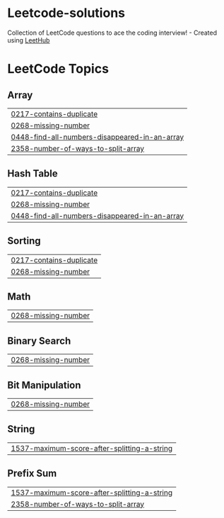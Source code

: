 # Leetcode-solutions
Collection of LeetCode questions to ace the coding interview! - Created using [LeetHub](https://github.com/QasimWani/LeetHub)

<!---LeetCode Topics Start-->
# LeetCode Topics
## Array
|  |
| ------- |
| [0217-contains-duplicate](https://github.com/RajatPetkar/Leetcode-solutions/tree/master/0217-contains-duplicate) |
| [0268-missing-number](https://github.com/RajatPetkar/Leetcode-solutions/tree/master/0268-missing-number) |
| [0448-find-all-numbers-disappeared-in-an-array](https://github.com/RajatPetkar/Leetcode-solutions/tree/master/0448-find-all-numbers-disappeared-in-an-array) |
| [2358-number-of-ways-to-split-array](https://github.com/RajatPetkar/Leetcode-solutions/tree/master/2358-number-of-ways-to-split-array) |
## Hash Table
|  |
| ------- |
| [0217-contains-duplicate](https://github.com/RajatPetkar/Leetcode-solutions/tree/master/0217-contains-duplicate) |
| [0268-missing-number](https://github.com/RajatPetkar/Leetcode-solutions/tree/master/0268-missing-number) |
| [0448-find-all-numbers-disappeared-in-an-array](https://github.com/RajatPetkar/Leetcode-solutions/tree/master/0448-find-all-numbers-disappeared-in-an-array) |
## Sorting
|  |
| ------- |
| [0217-contains-duplicate](https://github.com/RajatPetkar/Leetcode-solutions/tree/master/0217-contains-duplicate) |
| [0268-missing-number](https://github.com/RajatPetkar/Leetcode-solutions/tree/master/0268-missing-number) |
## Math
|  |
| ------- |
| [0268-missing-number](https://github.com/RajatPetkar/Leetcode-solutions/tree/master/0268-missing-number) |
## Binary Search
|  |
| ------- |
| [0268-missing-number](https://github.com/RajatPetkar/Leetcode-solutions/tree/master/0268-missing-number) |
## Bit Manipulation
|  |
| ------- |
| [0268-missing-number](https://github.com/RajatPetkar/Leetcode-solutions/tree/master/0268-missing-number) |
## String
|  |
| ------- |
| [1537-maximum-score-after-splitting-a-string](https://github.com/RajatPetkar/Leetcode-solutions/tree/master/1537-maximum-score-after-splitting-a-string) |
## Prefix Sum
|  |
| ------- |
| [1537-maximum-score-after-splitting-a-string](https://github.com/RajatPetkar/Leetcode-solutions/tree/master/1537-maximum-score-after-splitting-a-string) |
| [2358-number-of-ways-to-split-array](https://github.com/RajatPetkar/Leetcode-solutions/tree/master/2358-number-of-ways-to-split-array) |
<!---LeetCode Topics End-->